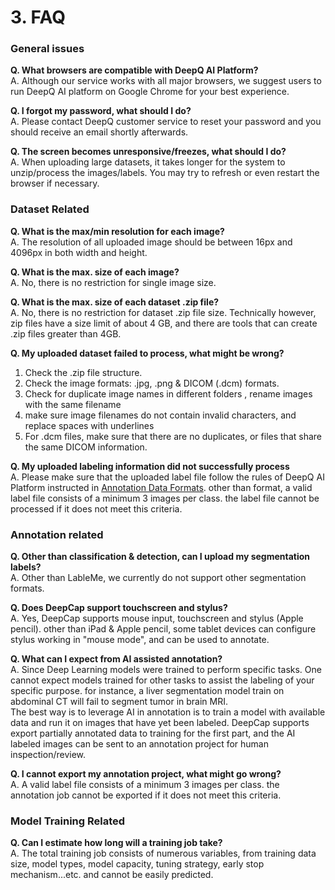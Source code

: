# 3. FAQ

### General issues

**Q. What browsers are compatible with DeepQ AI Platform?**\
A. Although our service works with all major browsers, we suggest users to run DeepQ AI platform on Google Chrome for your best experience.

**Q. I forgot my password, what should I do?**\
A. Please contact DeepQ customer service to reset your password and you should receive an email shortly afterwards.

**Q. The screen becomes unresponsive/freezes, what should I do?**\
A. When uploading large datasets, it takes longer for the system to unzip/process the images/labels. You may try to refresh or even restart the browser if necessary.

### Dataset Related

**Q. What is the max/min resolution for each image?**\
A. The resolution of all uploaded image should be between 16px and 4096px in both width and height.

**Q. What is the max. size of each image?**\
A. No, there is no restriction for single image size.

**Q. What is the max. size of each dataset .zip file?**\
A. No, there is no restriction for dataset .zip file size. Technically however, zip files have a size limit of about 4 GB, and there are tools that can create .zip files greater than 4GB.

**Q. My uploaded dataset failed to process, what might be wrong?**

1. Check the .zip file structure.
2. Check the image formats: .jpg, .png & DICOM (.dcm) formats.
3. Check for duplicate image names in different folders , rename images with the same filename
4. make sure image filenames do not contain invalid characters, and replace spaces with underlines
5. For .dcm files, make sure that there are no duplicates, or files that share the same DICOM information.

**Q. My uploaded labeling information did not successfully process**\
A. Please make sure that the uploaded label file follow the rules of DeepQ AI Platform instructed in [Annotation Data Formats](broken-reference). other than format, a valid label file consists of a minimum 3 images per class. the label file cannot be processed if it does not meet this criteria.

### Annotation related

**Q. Other than classification & detection, can I upload my segmentation labels?**\
A. Other than LableMe, we currently do not support other segmentation formats.

**Q. Does DeepCap support touchscreen and stylus?**\
A. Yes, DeepCap supports mouse input, touchscreen and stylus (Apple pencil). other than iPad & Apple pencil, some tablet devices can configure stylus working in "mouse mode", and can be used to annotate.

**Q. What can I expect from AI assisted annotation?**\
A. Since Deep Learning models were trained to perform specific tasks. One cannot expect models trained for other tasks to assist the labeling of your specific purpose. for instance, a liver segmentation model train on abdominal CT will fail to segment tumor in brain MRI.\
The best way is to leverage AI in annotation is to train a model with available data and run it on images that have yet been labeled. DeepCap supports export partially annotated data to training for the first part, and the AI labeled images can be sent to an annotation project for human inspection/review.

**Q. I cannot export my annotation project, what might go wrong?**\
A. A valid label file consists of a minimum 3 images per class. the annotation job cannot be exported if it does not meet this criteria.

### Model Training Related

**Q. Can I estimate how long will a training job take?**\
A. The total training job consists of numerous variables, from training data size, model types, model capacity, tuning strategy, early stop mechanism...etc. and cannot be easily predicted.
